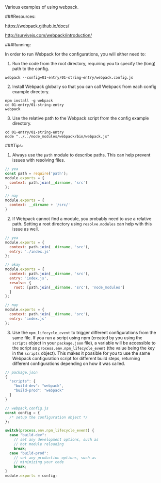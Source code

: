 Various examples of using webpack.

###Resources:

https://webpack.github.io/docs/

http://survivejs.com/webpack/introduction/

###Running:

In order to run Webpack for the configurations, you will either need to:

1. Run the code from the root directory, requiring you to specify the (long) path to the config.
  
  ```
  webpack --config=01-entry/01-string-entry/webpack.config.js
  ```

2. Install Webpack globally so that you can call Webpack from each config example directory.

  ```
  npm install -g webpack
  cd 01-entry/01-string-entry
  webpack
  ```

3. Use the relative path to the Webpack script from the config example directory.

  ```
  cd 01-entry/01-string-entry
  node "../../node_modules/webpack/bin/webpack.js"
  ```

###Tips:

1. Always use the `path` module to describe paths. This can help prevent issues with resolving files.

  ```javascript
  // yea
  const path = require('path');
  module.exports = {
    context: path.join(__dirname, 'src')
  };

  // nay
  module.exports = {
    context: __dirname + '/src/'
  }
  ```

2. If Webpack cannot find a module, you probably need to use a relative path. Setting a root directory using `resolve.modules` can help with this issue as well.

  ```javascript
  // yea
  module.exports = {
    context: path.join(__dirname, 'src'),
    entry: './index.js'
  };

  // okay
  module.exports = {
    context: path.join(__dirname, 'src'),
    entry: 'index.js',
    resolve: {
      root: [path.join(__dirname, 'src'), 'node_modules']
    }
  };

  // nay
  module.exports = {
    context: path.join(__dirname, 'src'),
    entry: 'index.js'
  };
  ```

3. Use the `npm_lifecycle_event` to trigger different configurations from the same file. If you run a script using npm (created by you using the `scripts` object in your `package.json` file), a variable will be accessible to the script as `process.env.npm_lifecycle_event` (the value being the key in the `scripts` object). This makes it possible for you to use the same Webpack configuration script for different build steps, returning different configurations depending on how it was called.

  ```javascript
  // package.json
  {
    "scripts": {
      "build-dev": "webpack",
      "build-prod": "webpack"
    }
  }

  // webpack.config.js
  const config = {
    /* setup the configuration object */
  };

  switch(process.env.npm_lifecycle_event) {
    case "build-dev":
      // set any development options, such as
      // hot module reloading
      break;
    case "build-prod":
      // set any production options, such as
      // minimizing your code
      break;
  }
  module.exports = config;
  ```
